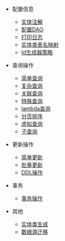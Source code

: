 - 配置信息

  - [实体注解](zh-cn/config/annotation.md)
  - [配置DAO](zh-cn/config/configuration.md)
  - [打印日志](zh-cn/config/log.md)
  - [实体类表名映射](zh-cn/config/mapping.md)
  - [Id生成器策略](zh-cn/config/idStrategy.md)
  
- 查询操作

  - [简单查询](zh-cn/select/simple.md)
  - [复杂查询](zh-cn/select/complex.md)
  - [关联查询](zh-cn/select/joinTable.md)
  - [特殊查询](zh-cn/select/special.md)
  - [lambda查询](zh-cn/select/lambda.md)
  - [分页排序](zh-cn/select/page.md)
  - [虚拟查询](zh-cn/select/virtual.md)
  - [子查询](zh-cn/select/subquery.md)

- 更新操作

  - [简单更新](zh-cn/operate/simple.md)
  - [批量更新](zh-cn/operate/batch.md)
  - [DDL操作](zh-cn/operate/ddl.md)
  
- 事务

  - [事务操作](zh-cn/transaction/transaction.md)

- 其他

  - [实体类生成](zh-cn/generate/generateEntity.md)
  - [数据源迁移](zh-cn/generate/migrate.md)